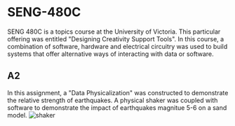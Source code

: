 # SENG-480C
SENG 480C is a topics course at the University of Victoria. This particular offering was entitled "Designing Creativity Support Tools". In this course, a combination of software, hardware and electrical circuitry was used to build systems that offer alternative ways of interacting with data or software.

## A2
In this assignment, a "Data Physicalization" was constructed to demonstrate the relative strength of earthquakes. A physical shaker was coupled with software to demonstrate the impact of earthquakes magnitue 5-6 on a sand model. ![shaker](https://user-images.githubusercontent.com/32989729/162643156-35a4b529-96dc-4a73-bfe3-d8894b496a87.jpg)

